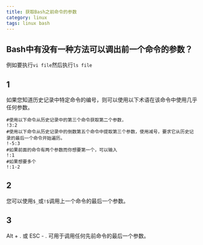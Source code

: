 ```yaml
---
title: 获取Bash之前命令的参数
category: linux
tags: linux bash
---
```


## Bash中有没有一种方法可以调出前一个命令的参数？
例如要执行`vi file`然后执行`ls file`

## 1
如果您知道历史记录中特定命令的编号，则可以使用以下术语在该命令中使用几乎任何参数。

```
#使用以下命令从历史记录中的第三个命令获取第二个参数，
!3:2
#使用以下命令从历史记录中的倒数第五个命令中提取第三个参数，使用减号，要求它从历史记录的最后一个命令开始遍历。
!-5:3
#如果前面的命令有两个参数而你想要第一个，可以输入
!:1
#如果想要多个
!:1-2
```
## 2
您可以使用`$_`或`!$`调用上一个命令的最后一个参数。

## 3
Alt + . 或 ESC - .  可用于调用任何先前命令的最后一个参数。
